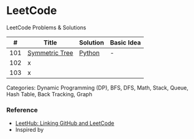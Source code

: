 # LeetCode
LeetCode Problems & Solutions

| # | Title | Solution | Basic Idea |
|---| ----- | -------- | ---------- |
|101|[Symmetric Tree](https://leetcode.com/problems/symmetric-tree/) | [Python](./101-symmetric-tree)|-|
|102|x
|103|x

Categories: Dynamic Programming (DP), BFS, DFS, Math, Stack, Queue, Hash Table, Back Tracking, Graph


### Reference
- [LeetHub: Linking GitHub and LeetCode](https://github.com/QasimWani/LeetHub)
- Inspired by 
